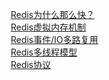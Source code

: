 

&emsp; [Redis为什么那么快？](/docs/microService/Redis/RedisFast.md)  
&emsp; [Redis虚拟内存机制](/docs/microService/Redis/RedisVM.md)  
&emsp; [Redis事件/IO多路复用](/docs/microService/Redis/RedisEvent.md)  
&emsp; [Redis多线程模型](/docs/microService/Redis/RedisMultiThread.md)  
&emsp; [Redis协议](/docs/microService/Redis/RESP.md)  